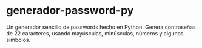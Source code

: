 # generador-password-py
Un generador sencillo de passwords hecho en Python. Genera contraseñas de 22 caracteres, usando mayúsculas, minúsculas, números y algunos símbolos.

